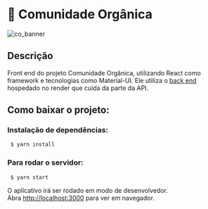 <h1>🥗 Comunidade Orgânica</h1>

<img src="https://i.imgur.com/6CMF4xd.png" alt="co_banner"/>

<h2>Descrição</h2>

Front end do projeto Comunidade Orgânica, utilizando React como framework e tecnologias como Material-UI. Ele utiliza o [back end](https://db-organica-tgxd.onrender.com/swagger) hospedado no render que cuida da parte da API.

<h2>Como baixar o projeto:</h2>

### Instalação de dependências:

```bash
 $ yarn install
 ```


### Para rodar o servidor:

```bash
 $ yarn start
 ```

O aplicativo irá ser rodado em modo de desenvolvedor.\
Abra [http://localhost:3000](http://localhost:3000) para ver em navegador.
